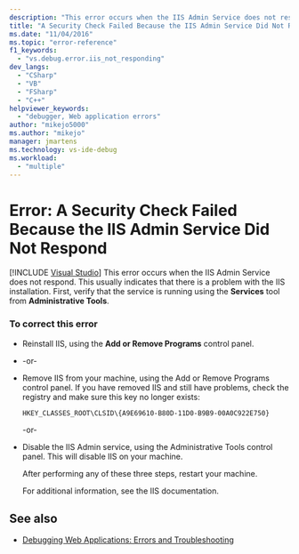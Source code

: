 ```yaml
---
description: "This error occurs when the IIS Admin Service does not respond."
title: "A Security Check Failed Because the IIS Admin Service Did Not Respond | Microsoft Docs"
ms.date: "11/04/2016"
ms.topic: "error-reference"
f1_keywords:
  - "vs.debug.error.iis_not_responding"
dev_langs:
  - "CSharp"
  - "VB"
  - "FSharp"
  - "C++"
helpviewer_keywords:
  - "debugger, Web application errors"
author: "mikejo5000"
ms.author: "mikejo"
manager: jmartens
ms.technology: vs-ide-debug
ms.workload:
  - "multiple"
---
```

# Error: A Security Check Failed Because the IIS Admin Service Did Not Respond

 [!INCLUDE [Visual Studio](~/includes/applies-to-version/vs-windows-only.md)]
This error occurs when the IIS Admin Service does not respond. This usually indicates that there is a problem with the IIS installation. First, verify that the service is running using the **Services** tool from **Administrative Tools**.

### To correct this error

- Reinstall IIS, using the **Add or Remove Programs** control panel.

- -or-

- Remove IIS from your machine, using the Add or Remove Programs control panel. If you have removed IIS and still have problems, check the registry and make sure this key no longer exists:

    `HKEY_CLASSES_ROOT\CLSID\{A9E69610-B80D-11D0-B9B9-00A0C922E750}`

     -or-

- Disable the IIS Admin service, using the Administrative Tools control panel. This will disable IIS on your machine.

     After performing any of these three steps, restart your machine.

     For additional information, see the IIS documentation.

## See also
- [Debugging Web Applications: Errors and Troubleshooting](../debugger/debugging-web-applications-errors-and-troubleshooting.md)
